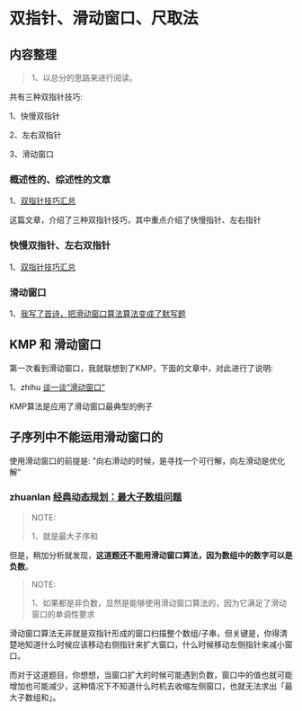 # 双指针、滑动窗口、尺取法

## 内容整理

> 1、以总分的思路来进行阅读。

共有三种双指针技巧:

1、快慢双指针

2、左右双指针

3、滑动窗口

### 概述性的、综述性的文章

1、[双指针技巧汇总](https://mp.weixin.qq.com/s/yLc7-CZdti8gEMGWhd0JTg)

这篇文章，介绍了三种双指针技巧，其中重点介绍了快慢指针、左右指针

### 快慢双指针、左右双指针

1、[双指针技巧汇总](https://mp.weixin.qq.com/s/yLc7-CZdti8gEMGWhd0JTg)

### 滑动窗口

1、[我写了首诗，把滑动窗口算法算法变成了默写题](https://mp.weixin.qq.com/s/ioKXTMZufDECBUwRRp3zaA)



## KMP  和 滑动窗口

第一次看到滑动窗口，我就联想到了KMP，下面的文章中，对此进行了说明:

1、zhihu [谈一谈“滑动窗口”](https://zhuanlan.zhihu.com/p/113352663)

KMP算法是应用了滑动窗口最典型的例子



## 子序列中不能运用滑动窗口的

使用滑动窗口的前提是: "向右滑动的时候，是寻找一个可行解，向左滑动是优化解"

### zhuanlan [经典动态规划：最大子数组问题](https://zhuanlan.zhihu.com/p/144385162)

> NOTE: 
>
> 1、就是最大子序和 

但是，稍加分析就发现，**这道题还不能用滑动窗口算法，因为数组中的数字可以是负数**。

> NOTE: 
>
> 1、如果都是非负数，显然是能够使用滑动窗口算法的，因为它满足了滑动窗口的单调性要求

滑动窗口算法无非就是双指针形成的窗口扫描整个数组/子串，但关键是，你得清楚地知道什么时候应该移动右侧指针来扩大窗口，什么时候移动左侧指针来减小窗口。

而对于这道题目，你想想，当窗口扩大的时候可能遇到负数，窗口中的值也就可能增加也可能减少，这种情况下不知道什么时机去收缩左侧窗口，也就无法求出「最大子数组和」。